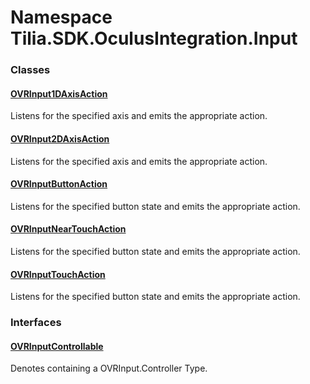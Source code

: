 # Namespace Tilia.SDK.OculusIntegration.Input

### Classes

#### [OVRInput1DAxisAction]

Listens for the specified axis and emits the appropriate action.

#### [OVRInput2DAxisAction]

Listens for the specified axis and emits the appropriate action.

#### [OVRInputButtonAction]

Listens for the specified button state and emits the appropriate action.

#### [OVRInputNearTouchAction]

Listens for the specified button state and emits the appropriate action.

#### [OVRInputTouchAction]

Listens for the specified button state and emits the appropriate action.

### Interfaces

#### [OVRInputControllable]

Denotes containing a OVRInput.Controller Type.

[OVRInput1DAxisAction]: OVRInput1DAxisAction.md
[OVRInput2DAxisAction]: OVRInput2DAxisAction.md
[OVRInputButtonAction]: OVRInputButtonAction.md
[OVRInputNearTouchAction]: OVRInputNearTouchAction.md
[OVRInputTouchAction]: OVRInputTouchAction.md
[OVRInputControllable]: OVRInputControllable.md
